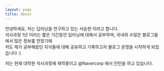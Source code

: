 ```yaml
---
layout: page
title: About
---
```


안녕하세요, 저는 딥러닝을 연구하고 있는 서승현 이라고 합니다.  
석사과정 1년 이라는 짧은 기간동안 딥러닝에 대해서 공부하며, 국내외 수많은 블로그들에서 많은 정보를 얻었기에  
저도 제가 공부해왔던 지식들에 대해 공유하고 기록하고자 블로그 운영을 시작하게 되었습니다 :)




저는 현재 대학원 석사과정에 재학중이고 @Navercorp 에서 인턴을 하고 있습니다.
